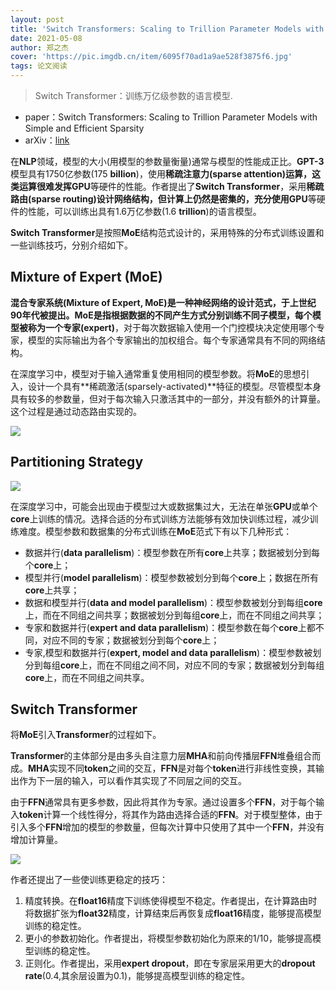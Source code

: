 ```yaml
---
layout: post
title: 'Switch Transformers: Scaling to Trillion Parameter Models with Simple and Efficient Sparsity'
date: 2021-05-08
author: 郑之杰
cover: 'https://pic.imgdb.cn/item/6095f70ad1a9ae528f3875f6.jpg'
tags: 论文阅读
---
```


> Switch Transformer：训练万亿级参数的语言模型.

- paper：Switch Transformers: Scaling to Trillion Parameter Models with Simple and Efficient Sparsity
- arXiv：[link](https://arxiv.org/abs/2101.03961)

在**NLP**领域，模型的大小(用模型的参数量衡量)通常与模型的性能成正比。**GPT-3**模型具有$1750$亿参数($175$ **billion**)，使用**稀疏注意力(sparse attention)**运算，这类运算很难发挥**GPU**等硬件的性能。作者提出了**Switch Transformer**，采用**稀疏路由(sparse routing)**设计网络结构，但计算上仍然是密集的，充分使用**GPU**等硬件的性能，可以训练出具有$1.6$万亿参数($1.6$ **trillion**)的语言模型。

**Switch Transformer**是按照**MoE**结构范式设计的，采用特殊的分布式训练设置和一些训练技巧，分别介绍如下。

## Mixture of Expert (MoE)

**混合专家系统(Mixture of Expert, MoE)**是一种神经网络的设计范式，于上世纪$90$年代被提出。**MoE**是指根据数据的不同产生方式分别训练不同子模型，每个模型被称为一个**专家(expert)**，对于每次数据输入使用一个门控模块决定使用哪个专家，模型的实际输出为各个专家输出的加权组合。每个专家通常具有不同的网络结构。

在深度学习中，模型对于输入通常重复使用相同的模型参数。将**MoE**的思想引入，设计一个具有**稀疏激活(sparsely-activated)**特征的模型。尽管模型本身具有较多的参数量，但对于每次输入只激活其中的一部分，并没有额外的计算量。这个过程是通过动态路由实现的。

![](https://pic.imgdb.cn/item/60963ae3d1a9ae528fe78188.jpg)

## Partitioning Strategy

![](https://pic.imgdb.cn/item/60963b55d1a9ae528fec84ff.jpg)

在深度学习中，可能会出现由于模型过大或数据集过大，无法在单张**GPU**或单个**core**上训练的情况。选择合适的分布式训练方法能够有效加快训练过程，减少训练难度。模型参数和数据集的分布式训练在**MoE**范式下有以下几种形式：
- 数据并行(**data parallelism**)：模型参数在所有**core**上共享；数据被划分到每个**core**上；
- 模型并行(**model parallelism**)：模型参数被划分到每个**core**上；数据在所有**core**上共享；
- 数据和模型并行(**data and model parallelism**)：模型参数被划分到每组**core**上，而在不同组之间共享；数据被划分到每组**core**上，而在不同组之间共享；
- 专家和数据并行(**expert and data parallelism**)：模型参数在每个**core**上都不同，对应不同的专家；数据被划分到每个**core**上；
- 专家,模型和数据并行(**expert, model and data parallelism**)：模型参数被划分到每组**core**上，而在不同组之间不同，对应不同的专家；数据被划分到每组**core**上，而在不同组之间共享。

## Switch Transformer

将**MoE**引入**Transformer**的过程如下。

**Transformer**的主体部分是由多头自注意力层**MHA**和前向传播层**FFN**堆叠组合而成。**MHA**实现不同**token**之间的交互，**FFN**是对每个**token**进行非线性变换，其输出作为下一层的输入，可以看作其实现了不同层之间的交互。

由于**FFN**通常具有更多参数，因此将其作为专家。通过设置多个**FFN**，对于每个输入**token**计算一个线性得分，将其作为路由选择合适的**FFN**。对于模型整体，由于引入多个**FFN**增加的模型的参数量，但每次计算中只使用了其中一个**FFN**，并没有增加计算量。

![](https://pic.imgdb.cn/item/60963ffdd1a9ae528f22f16c.jpg)

作者还提出了一些使训练更稳定的技巧：
1. 精度转换。在**float16**精度下训练使得模型不稳定。作者提出，在计算路由时将数据扩张为**float32**精度，计算结束后再恢复成**float16**精度，能够提高模型训练的稳定性。
2. 更小的参数初始化。作者提出，将模型参数初始化为原来的$1/10$，能够提高模型训练的稳定性。
3. 正则化。作者提出，采用**expert dropout**，即在专家层采用更大的**dropout rate**($0.4$,其余层设置为$0.1$)，能够提高模型训练的稳定性。


